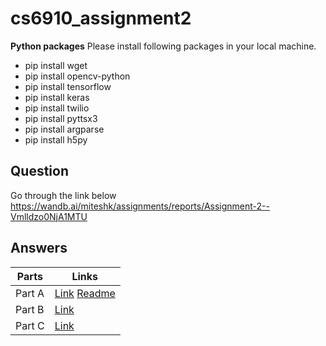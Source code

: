 # cs6910_assignment2

**Python packages**	
Please install following packages in your local machine.
- pip install wget
- pip install opencv-python
- pip install tensorflow
- pip install keras
- pip install twilio
- pip install  pyttsx3
- pip install  argparse
- pip install h5py

## Question
Go through the link below
https://wandb.ai/miteshk/assignments/reports/Assignment-2--Vmlldzo0NjA1MTU

## Answers
| Parts      | Links |
| ----------- | ----------- |
| Part A    | [Link](https://github.com/kankancs21m026/cs6910_assignment2/tree/main/PART%20A)  [Readme](https://github.com/kankancs21m026/cs6910_assignment2/blob/main/PART%20A/readMe.md)       |
| Part B    | [Link](https://github.com/kankancs21m026/cs6910_assignment2/tree/main/PART%20B)       |
| Part C    | [Link](https://github.com/kankancs21m026/cs6910_assignment2/tree/main/PART%20C)       |

